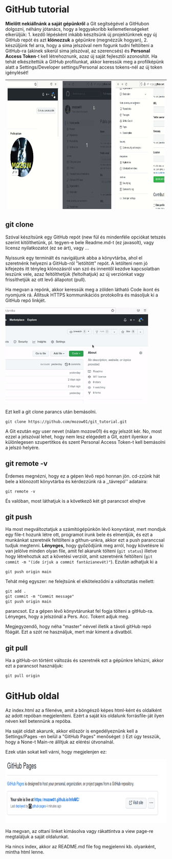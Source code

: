 # GitHub tutorial

**Mielőtt nekiállnánk a saját gépünkről** a Git segítségével a GitHubon dolgozni, néhány jótanács, hogy a leggyakoribb kellemetlenségeket elkerüljük: 1. kezdő lépésként inkább készítsünk új projektünknek egy új GitHub repót és azt **klónozzuk** a gépünkre (megnézzük hogyan), 2. készüljünk fel arra, hogy a sima jelszóval nem fogunk tudni feltölteni a GitHub-ra (akinek sikerül sima jelszóval, az szerencsés) és **Personal Access Token**-t kell létrehoznunk, azaz új saját fejlesztői azonosítót. Ha tehát elkészítettük a GitHub profilunkat, akkor keressük meg a profilképünk alatt a Settings/Developer settings/Personal access tokens-nél az új token igénylését!

<img src="https://github.com/mozow01/InfoMC/blob/main/z_Git_and_GitHub_tutorial/prof_sett_1.gif" height=400> | <img src="https://github.com/mozow01/InfoMC/blob/main/z_Git_and_GitHub_tutorial/prof_sett_2.gif" height=400> | <img src="https://github.com/mozow01/InfoMC/blob/main/z_Git_and_GitHub_tutorial/prof_sett_3.gif" height=400>
--- | --- | ---

## git clone

Szóval készítsünk egy GitHub repót (new fül és mindenféle opciókat tetszés szerint kitölthetünk, pl. tegyen-e bele Readme.md-t (ez javasolt), vagy licensz nyilatkozatot (ez se árt), vagy ...

Nyissunk egy terminált és navigáljunk abba a könyvtárba, ahol el szeretnénk helyezni a GitHub-ról "letöltött" repót. A letölteni nem jó kifejezés itt tényleg klónozásról van szó és innentől kezdve kapcsolatban leszünk vele, azaz feltölthetjük (feltolhatjuk) az új verziónkat vagy frissíthetjük az ott levő állapotot (pull).

Ha megvan a repónk, akkor keressük meg a zölden látható Code ikont és nyomjunk rá. Állítsuk HTTPS kommunikációs protokollra és másoljuk ki a GitHub repó linkjét.

<img src="https://github.com/mozow01/InfoMC/blob/main/z_Git_and_GitHub_tutorial/clone_1.gif" height=300>

Ezt kell a git clone parancs után bemásolni.

````terminal
git clone https://github.com/mozow01/git_tutorial.git
````

A Git ezután egy user nevet (nálam mozow01) és egy jelszót kér. No, most ezzel a jelszóval lehet, hogy nem lesz elégedett a Git, ezért ilyenkor a különlegesen szupertitkos és szent Personal Access Token-t kell bemásolni a jelszó helyére. 

## git remote -v

Érdemes megnézni, hogy ez a gépen lévő repó honnan jön. cd-zzünk hát bele a klónozott könyvtárba és kérdezzünk rá a ,,távrepó'' adataira:

````terminal
git remote -v
````

És valóban, most láthatjuk is a következő két git parancsot elrejtve

## git push

Ha most megváltoztatjuk a számítógépünkön lévő konyvtárat, mert mondjuk egy file-t hozunk létre ott, programot írunk bele és elmentjük, és ezt a munkánkat szeretnék feltölteni a githun-unkra, akkor ezt a push paranccsal tudjuk megtenni. **Lényeges,** hogy győződjünk meg arról, hogy követésre ki van jelölve minden olyan file, amit fel akarunk tölteni (````git status````) illetve hogy létrehoztuk azt a követési verziót, amit szeretnénk feltölteni (````git commit -m "(ide írjuk a commit fantázianevét)"````).  Ezután adhatjuk ki a  

````terminal
git push origin main
````
Tehát még egyszer: ne felejtsünk el elköteleződni a változtatás mellett: 

````terminal
git add .
git commit -m "Commit message"
git push origin main
````

parancsot. Ez a gépen lévő könyvtárunkat fel fogja tölteni a gitHub-ra. Lényeges, hogy a jelszónál a Pers. Acc. Tokent adjuk meg.

Megjegyzendő, hogy néha "master" névvel illetik a távoli gitHub repó főágát. Ezt a szót ne használjuk, mert már kiment a divatból.

## git pull

Ha a gitHub-on történt változás és szeretnék ezt a gépünkre lehúzni, akkor ezt a parancsot használjuk:

````
git pull origin
````

# GitHub oldal

Az index.html az a filenéve, amit a böngésző képes html-ként és oldalként az adott repóban megjeleníteni. Ezért a saját kis oldalunk forrásfile-ját ilyen néven kell betennünk a repóba. 

Ha saját oldalt akarunk, akkor először is engedélyeznünk kell a Settings/Pages -en belül a "GitHub Pages" menőséget :) Ezt úgy tesszük, hogy a None-t Main-re állítjuk az elérési útvonalnál.

Ezek után sokat kell várni, hogy megjelenjen ez:

<img src="https://github.com/mozow01/InfoMC/blob/main/z_Git_and_GitHub_tutorial/githubpages.png" height=200>

Ha megvan, az ottani linket kimásolva vagy rákattintva a view page-re megtaláljuk a saját oldalunkat.

Ha nincs index, akkor az README.md file fog megjelenni kb. olyanként, mintha html lenne.



